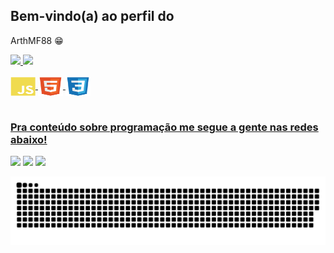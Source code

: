 ## Bem-vindo(a) ao perfil do 
ArthMF88 😁

 <div>
   <a href="https://github.com/ArthMF88">
   <img height="180em" src="https://github-readme-stats.vercel.app/api?username=ArthMF88&show_icons=true&theme=dark&include_all_commits=true&count_private=true"/>
   <img height="180em" src="https://github-readme-stats.vercel.app/api/top-langs/?username=ArthMF88&layout=compact&langs_count=6&theme=dark"/>

</div>
<div style="display: inline_block"><br>
  <img align="center" alt="Js" height="30" width="40" src="https://raw.githubusercontent.com/devicons/devicon/master/icons/javascript/javascript-plain.svg">
  <img align="center" alt="HTML" height="30" width="40" src="https://raw.githubusercontent.com/devicons/devicon/master/icons/html5/html5-original.svg">
  <img align="center" alt="CSS" height="30" width="40" src="https://raw.githubusercontent.com/devicons/devicon/master/icons/css3/css3-original.svg">
</div>
 
 <br>
 
  ### Pra conteúdo sobre programação me segue a gente nas redes abaixo!
 
<div> 
 
  <a href="https://www.instagram.com/arthurmarques970" target="_blank"><img src="https://img.shields.io/badge/-Instagram-%23E4405F?style=for-the-badge&logo=instagram&logoColor=white" target="_blank"></a>
  <a href = "mailto:arthmengo@gmail.com" target="_blank"><img src="https://img.shields.io/badge/-Gmail-%23333?style=for-the-badge&logo=gmail&logoColor=white" target="_blank"></a>
  <a href="https://twitter.com/ArthurM1988" target="_blank"><img src="https://img.shields.io/badge/Tweet--lightgrey?logo=twitter&style=social" target="_blank"></a> 
 
  ![Snake animation](https://github.com/ArthMF88/ArthMF88/blob/output/github-contribution-grid-snake.svg)

</div>
